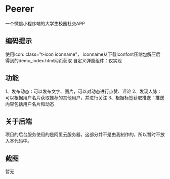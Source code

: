 # Peerer
一个微信小程序端的大学生校园社交APP

## 编码提示
使用icon: class="t-icon iconname"， iconname从下载iconfont压缩包解压后得到的demo_index.html网页获取
<view class="t-icon cloudokmd-https"></view>
自定义弹窗组件：仅实现

## 功能
1、发布动态：可以发布文字、图片，可以对动态进行点赞、评论
2、发现人脉：可以根据用户名片获取推荐的其他用户，并进行关注
3、根据标签获取推送：推送内容包括用户名片和动态

## 关于后端
项目的后台服务使用的是阿里云服务器，这部分并不是由我制作的，所以暂时不放入本代码中。

## 截图
暂无